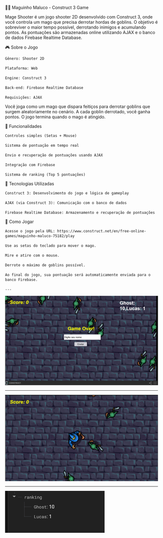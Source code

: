 🧙‍♂️ Maguinho Maluco - Construct 3 Game

Mage Shooter é um jogo shooter 2D desenvolvido com Construct 3, onde você controla um mago que precisa derrotar hordas de goblins. O objetivo é sobreviver o maior tempo possível, derrotando inimigos e acumulando pontos. As pontuações são armazenadas online utilizando AJAX e o banco de dados Firebase Realtime Database.

🎮 Sobre o Jogo

    Gênero: Shooter 2D

    Plataforma: Web

    Engine: Construct 3

    Back-end: Firebase Realtime Database

    Requisições: AJAX

Você joga como um mago que dispara feitiços para derrotar goblins que surgem aleatoriamente no cenário. A cada goblin derrotado, você ganha pontos. O jogo termina quando o mago é atingido.

🧩 Funcionalidades

    Controles simples (Setas + Mouse)

    Sistema de pontuação em tempo real

    Envio e recuperação de pontuações usando AJAX

    Integração com Firebase

    Sistema de ranking (Top 5 pontuações)

🔧 Tecnologias Utilizadas

    Construct 3: Desenvolvimento do jogo e lógica de gameplay

    AJAX (via Construct 3): Comunicação com o banco de dados

    Firebase Realtime Database: Armazenamento e recuperação de pontuações

🚀 Como Jogar

    Acesse o jogo pela URL: https://www.construct.net/en/free-online-games/maguinho-maluco-75182/play

    Use as setas do teclado para mover o mago.

    Mire e atire com o mouse.

    Derrote o máximo de goblins possível.

    Ao final do jogo, sua pontuação será automaticamente enviada para o banco Firebase.

    ---

![Imagem 1](/print-1.png)

---

![Imagem 2](/print-2.png)

---

![Imagem 3](/print-3.png)
